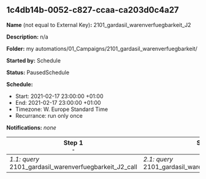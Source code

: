 ## 1c4db14b-0052-c827-ccaa-ca203d0c4a27

**Name** (not equal to External Key)**:** 2101_gardasil_warenverfuegbarkeit_J2

**Description:** n/a

**Folder:** my automations/01_Campaigns/2101_gardasil_warenverfuegbarkeit/

**Started by:** Schedule

**Status:** PausedSchedule

**Schedule:**

* Start: 2021-02-17 23:00:00 +01:00
* End: 2021-02-17 23:00:00 +01:00
* Timezone: W. Europe Standard Time
* Recurrance: run only once

**Notifications:** _none_


| Step 1<br>_<small>-</small>_ | Step 2<br>_<small>-</small>_ | Step 3<br>_<small>-</small>_ |
| --- | --- | --- |
| _1.1: query_<br>2101_gardasil_warenverfuegbarkeit_J2_call | _2.1: query_<br>2101_gardasil_warenverfuegbarkeit_J2_AD | _3.1: query_<br>2101_gardasil_warenverfuegbarkeit_J2 |
